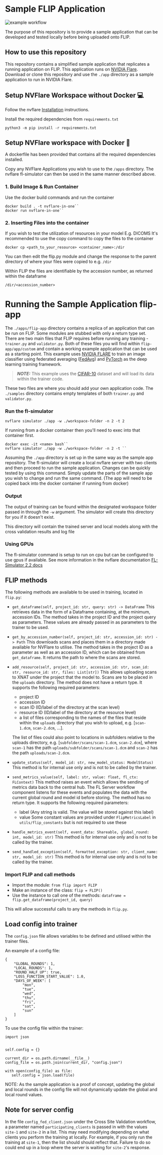 <!--
  ~ Copyright 2022 Guy’s and St Thomas’ NHS Foundation Trust
  ~
  ~ Licensed under the Apache License, Version 2.0 (the "License");
  ~ you may not use this file except in compliance with the License.
  ~ You may obtain a copy of the License at
  ~
  ~ http://www.apache.org/licenses/LICENSE-2.0
  ~
  ~ Unless required by applicable law or agreed to in writing, software
  ~ distributed under the License is distributed on an "AS IS" BASIS,
  ~ WITHOUT WARRANTIES OR CONDITIONS OF ANY KIND, either express or implied.
  ~ See the License for the specific language governing permissions and
  ~ limitations under the License.
-->





# Sample FLIP Application

![example workflow](https://github.com/AI4VBH/flip-sample-application/actions/workflows/nvflare-test.yml/badge.svg)


The purpose of this repository is to provide a sample application that can be developed and tested locally before being uploaded onto FLIP.
## **How to use this repository**

This repository contains a simplified sample application that replicates a running application on FLIP. This application runs on [NVIDIA Flare](https://github.com/NVIDIA/NVFlare).
Download or clone this repository and use the `./app` directory as a sample application to run in NVIDIA Flare.

## Setup NVFlare Workspace without Docker 💻 
Follow the nvflare [Installation](https://nvflare.readthedocs.io/en/2.0/installation.html) instructions.

Install the required dependencies from `requirements.txt`

``python3 -m pip install -r requirements.txt``

## Setup NVFlare workspace with Docker 🐳 
A dockerfile has been provided that contains all the required dependencies installed.

Copy any NVFlare Applications you wish to use to the ``/apps`` directory. The nvflare fl-simulator can then be used in 
the same manner described above.

### 1. Build Image & Run Container
Use the docker build commands and run the container

```shell 
docker build . -t nvflare-in-one``
docker run nvflare-in-one``
```

### 2. Inserting Files into the container
If you wish to test the utilization of resources in your model E.g. DICOMS 
It's recommended to use the copy command to copy the files to the container

```
docker cp <path_to_your_resource> <container_name>:/dir
```

You can then edit the flip.py module and change the response to the parent directory of where your files were copied to
e.g. ``/dir``

Within FLIP the files are identifiable by the accession number, as returned within the dataframe

``/dir/<accession_number>``

# Running the Sample Application flip-app
The `./apps/flip-app` directory contains a replica of an application that can be run on FLIP. Some modules are stubbed with only a return type set. There are two main files that FLIP requires before running any training - `trainer.py` and `validator.py`. Both of these files you will find within `flip-app/app/custom` and contain a working example application that can be used as a starting point.
This example uses [NVIDIA FLARE](https://nvidia.github.io/NVFlare) to train an image classifier using federated averaging ([FedAvg]([FedAvg](https://arxiv.org/abs/1602.05629))) and [PyTorch](https://pytorch.org/) as the deep learning training framework.

> **_NOTE:_** This example uses the [CIFAR-10](https://www.cs.toronto.edu/~kriz/cifar.html) dataset and will load its data within the trainer code.

These two files are where you should add your own application code. The `./samples` directory contains empty templates of both `trainer.py` and `validator.py`.

### Run the fl-simulator

``nvflare simulator ./app -w ./workspace-folder -n 2 -t 2``

If running from a docker container then you'll need to exec into that container first.

```shell 
docker exec -it <name> bash``
nvflare simulator ./app -w ./workspace-folder -n 2 -t ``
```

Assuming the `./app` directory is set up in the same way as the sample app repository. The fl-simulator will create a local
nvflare server with two clients and then proceed to run the sample application. Changes can be quickly tested by using
this command. Simply update the parts of the sample app you wish to change and run the same command. (The app will need
to be copied back into the docker container if running from docker)

### Output
The output of training can be found within the designated workspace folder passed in through the `-w` argument. The
simulator will create this directory for you if it doesn't exist.

This directory will contain the trained server and local models along with the cross validation results and log file

### Using GPUs
The fl-simulator command is setup to run on cpu but can be configured to use gpus if available. See more information in the nvflare documentation
[FL-Simulator 2.2 docs](https://nvflare.readthedocs.io/en/2.2/getting_started.html#the-fl-simulator)

## **FLIP methods**
The following methods are available to be used in training, located in `flip.py`:

- `get_dataframe(self, project_id: str, query: str) -> DataFrame`
  This retrieves data in the form of a Dataframe containing, at the minimum, accession IDs.
  The method takes in the project ID and the project query as parameters. These values are
  already passed in as parameters to the trainer to be used.

- `get_by_accession_number(self, project_id: str, accession_id: str) -> Path`
  This downloads scans and places them in a directory made available for NVFlare to utilise.
  The method takes in the project ID as a parameter as well as an accession ID, which can be 
  obtained from `get_dataframe`. It returns the path to where the scans are stored.

- `add_resource(self, project_id: str, accession_id: str, scan_id: str, resource_id: str, files: List[str])`
  This allows uploading scans to XNAT under the project that the model to. Scans are to be placed 
  in the `uploads` directory.
  The method does not have a return type. It supports the following required parameters: 
    - project ID
    - accession ID 
    - scan ID (ID/label of the directory at the scan level)
    - resource ID (ID/label of the directory at the resource level) 
    - a list of files corresponding to the names of the files that reside within the `uploads` 
    directory that you wish to upload, e.g. [`scan-1.dcm`, `scan-2.dcm`, ...].

  The list of files could also point to locations in subfolders relative to the uploads directory, 
  e.g. [`subfolder/scans/scan-1.dcm`, `scan-2.dcm`],
  where `scan-1` has the path `uploads/subfolder/scans/scan-1.dcm` and `scan-2` has the path `uploads/scan-2.dcm`.

- `update_status(self, model_id: str, new_model_status: ModelStatus)`
  This method is for internal use only and is not to be called by the trainer.

- `send_metrics_value(self, label: str, value: float, fl_ctx: FLContext)`
  This method raises an event which allows the sending of metrics data back to the central hub.
  The FL Server workflow component listens for these events and populates the data with the current global round and
  model id before storing.
  The method has no return type. It supports the following required parameters:
  - label (Any string is valid. The value will be stored against this label)
  - value
  Some constant values are provided under `FlipMetricsLabel` in `utils/flip_constants` but is not required to use these

- `handle_metrics_event(self, event_data: Shareable, global_round: int, model_id: str)`
  This method is for internal use only and is not to be called by the trainer.
- `send_handled_exception(self, formatted_exception: str, client_name: str, model_id: str)`
  This method is for internal use only and is not to be called by the trainer.

### Import FLIP and call methods
- Import the module: `from flip import FLIP`
- Make an instance of the class: `flip = FLIP()`
- Use the instance to call one of the methods: `dataframe = flip.get_dataframe(project_id, query)`

This will allow successful calls to any the methods in `flip.py`.

## **Load config into trainer**
The `config.json` file allows variables to be defined and utilised within the trainer files.

An example of a config file:
```
{
	"GLOBAL_ROUNDS": 1,
	"LOCAL_ROUNDS": 1,
	"ROUND_HALF_UP": true,
	"LOSS_FUNCTION_START_VALUE": 1.0,
	"DAYS_OF_WEEK": [
		"mon",
		"tue",
		"wed",
		"thu",
		"fri",
		"sat",
		"sun"
	]
}
```

To use the config file within the trainer:

```
import json


self.config = {}

current_dir = os.path.dirname(__file__)
config_file = os.path.join(current_dir, "config.json")

with open(config_file) as file:
   self.config = json.load(file)
```

NOTE: As the sample application is a proof of concept, updating the global and local rounds in 
the config file will not dynamically update the global and local round values.

## Note for server config
In the file `config_fed_client.json` under the Cross Site Validation workflow, a parameter named
`participating_clients` is passed in with the values `site-1` and `site-2` in a list. This may need
modifying depending on what clients you perform the training at locally. For example, if you only run
the training at `site-1`, then the list should should reflect that. Failure to do so could end up in a
loop where the server is waiting for `site-2`'s response.
